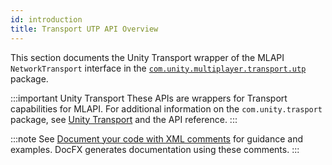 ```yaml
---
id: introduction
title: Transport UTP API Overview
---
```


This section documents the Unity Transport wrapper of the MLAPI `NetworkTransport` interface in the [`com.unity.multiplayer.transport.utp`](../transport-utp/about-transport-utp.md) package. 

:::important Unity Transport
These APIs are wrappers for Transport capabilities for MLAPI. For additional information on the `com.unity.trasport` package, see [Unity Transport](/transport/index.md) and the API reference.
:::

:::note
See [Document your code with XML comments](https://docs.microsoft.com/en-us/dotnet/csharp/codedoc) for guidance and examples. DocFX generates documentation using these comments.
:::

